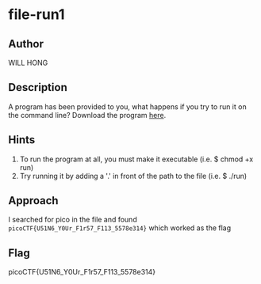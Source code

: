 # file-run1

## Author

WILL HONG

## Description

A program has been provided to you, what happens if you try to run it on the command line?
Download the program [here](./run).

## Hints

1. To run the program at all, you must make it executable (i.e. $ chmod +x run)
2. Try running it by adding a '.' in front of the path to the file (i.e. $ ./run)

## Approach

I searched for pico in the file and found `picoCTF{U51N6_Y0Ur_F1r57_F113_5578e314}` which worked as the flag

## Flag

picoCTF{U51N6_Y0Ur_F1r57_F113_5578e314}
